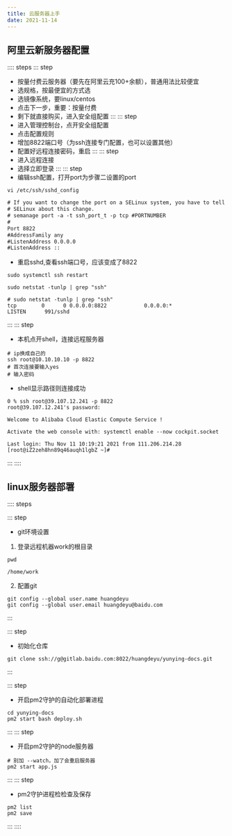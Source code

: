 ```yaml
---
title: 云服务器上手
date: 2021-11-14
---
```

## 阿里云新服务器配置
:::: steps
::: step
* 按量付费云服务器（要先在阿里云充100+余额），普通用法比较便宜
* 选规格，按最便宜的方式选
* 选镜像系统，要linux/centos
* 点击下一步，重要：按量付费
* 剩下就直接购买，进入安全组配置
:::
::: step
* 进入管理控制台，点开安全组配置
* 点击配置规则
* 增加8822端口号（为ssh连接专门配置，也可以设置其他）
* 配置好远程连接密码，重启
:::
::: step
* 进入远程连接
* 选择立即登录
:::
::: step
* 编辑ssh配置，打开port为步骤二设置的port
```shell
vi /etc/ssh/sshd_config
```
```txt {5}
# If you want to change the port on a SELinux system, you have to tell
# SELinux about this change.
# semanage port -a -t ssh_port_t -p tcp #PORTNUMBER
#
Port 8822
#AddressFamily any
#ListenAddress 0.0.0.0
#ListenAddress ::
```
* 重启sshd,查看ssh端口号，应该变成了8822
```shell
sudo systemctl ssh restart

sudo netstat -tunlp | grep "ssh"
```
```shell {2}
# sudo netstat -tunlp | grep "ssh"
tcp        0      0 0.0.0.0:8822            0.0.0.0:*               LISTEN      991/sshd    
```
:::
::: step
* 本机点开shell，连接远程服务器
```shell
# ip换成自己的
ssh root@10.10.10.10 -p 8822
# 首次连接要输入yes
# 输入密码
```
* shell显示路径则连接成功
```shell {1,9}
0 % ssh root@39.107.12.241 -p 8822
root@39.107.12.241's password: 

Welcome to Alibaba Cloud Elastic Compute Service !

Activate the web console with: systemctl enable --now cockpit.socket

Last login: Thu Nov 11 10:19:21 2021 from 111.206.214.28
[root@iZ2zeh8hn89q46auqh1lgbZ ~]# 
```

:::
::::
## linux服务器部署


:::: steps

::: step
* git环境设置
1. 登录远程机器work的根目录
``` shell {1}
pwd

/home/work
```
2. 配置git
```shell
git config --global user.name huangdeyu
git config --global user.email huangdeyu@baidu.com
```
:::

::: step
* 初始化仓库
```shell
git clone ssh://g@gitlab.baidu.com:8022/huangdeyu/yunying-docs.git
```
:::

::: step
* 开启pm2守护的自动化部署进程
```shell
cd yunying-docs
pm2 start bash deploy.sh
```
:::
::: step
* 开启pm2守护的node服务器
```shell
# 别加 --watch，加了会重启服务器
pm2 start app.js
```
:::
::: step
* pm2守护进程检检查及保存
```shell
pm2 list
pm2 save
```
:::
::::

